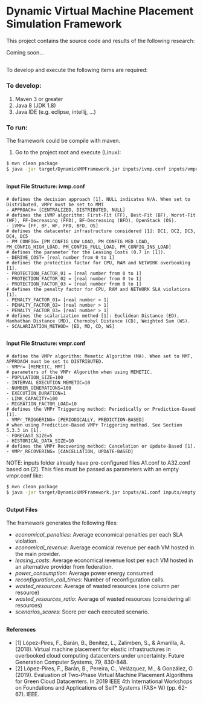 # Dynamic Virtual Machine Placement Simulation Framework

This project contains the source code and results of the following research:

Coming soon...
##  

To develop and execute the following items are required:

### To develop:

1. Maven 3 or greater
2. Java 8 (JDK 1.8)
3. Java IDE (e.g. eclipse, intellij, ...)

### To run:
The framework could be compile with maven.

1. Go to the project root and execute (Linux):
``` bash
$ mvn clean package
$ java -jar target/DynamicVMPFramework.jar inputs/ivmp.conf inputs/vmpr.conf inputs/scenarios.conf outputs/
```

##
#### Input File Structure: ivmp.conf
```
# defines the decision approach [1]. NULL indicates N/A. When set to Distributed, VMPr must be set to MMT
- APPROACH= [CENTRALIZED, DISTRIBUTED, NULL] 
# defines the iVMP algorithm: First-Fit (FF), Best-Fit (BF), Worst-Fit (WF), FF-Decreasing (FFD), BF-Decreasing (BFD), OpenStack (OS).
- iVMP= [FF, BF, WF, FFD, BFD, OS]
# defines the datacenter infrastructure considered [1]: DC1, DC2, DC3, DC4, DC5 
- PM_CONFIG= [PM_CONFIG_LOW_LOAD, PM_CONFIG_MED_LOAD, PM_CONFIG_HIGH_LOAD, PM_CONFIG_FULL_LOAD, PM_CONFIG_INS_LOAD]
# defines the parameter for the Leasing Costs (0.7 in [1]). 
- DERIVE_COST= [real number from 0 to 1]
# defines the protection factor for CPU, RAM and NETWORK overbooking [1]. 
- PROTECTION_FACTOR_01 = [real number from 0 to 1]
- PROTECTION_FACTOR_02 = [real number from 0 to 1]
- PROTECTION_FACTOR_03 = [real number from 0 to 1]
# defines the penalty factor for CPU, RAM and NETWORK SLA violations [1].
- PENALTY_FACTOR_01= [real number > 1]
- PENALTY_FACTOR_02= [real number > 1]
- PENALTY_FACTOR_03= [real number > 1]
# defines the scalarization method [1]: Euclidean Distance (ED), Manhathan Distance (MD), Chernobyl Distance (CD), Weighted Sum (WS).
- SCALARIZATION_METHOD= [ED, MD, CD, WS] 
```
##
#### Input File Structure: vmpr.conf
```
# define the VMPr algorithm: Memetic Algorithm (MA). When set to MMT, APPROACH must be set to DISTRIBUTED.
- VMPr= [MEMETIC, MMT]
# parameters of the VMPr Algorithm when using MEMETIC.
- POPULATION_SIZE=100
- INTERVAL_EXECUTION_MEMETIC=10
- NUMBER_GENERATIONS=100
- EXECUTION_DURATION=1
- LINK_CAPACITY=100
- MIGRATION_FACTOR_LOAD=10
# defines the VMPr Triggering method: Periodically or Prediction-Based [1].
- VMPr_TRIGGERING= [PERIODICALLY, PREDICTION-BASED]
# when using Prediction-Based VMPr Triggering method. See Section 5.3.3 in [1].
- FORECAST_SIZE=5
- HISTORICAL_DATA_SIZE=10
# defines the VMPr Recovering method: Cancelation or Update-Based [1].
- VMPr_RECOVERING= [CANCELLATION, UPDATE-BASED]
```

NOTE: inputs folder already have pre-configured files A1.conf to A32.conf based on [2]. This files must be passed as parameters with an empty vmpr.conf like:

``` bash
$ mvn clean package
$ java -jar target/DynamicVMPFramework.jar inputs/A1.conf inputs/empty.conf inputs/scenarios.conf outputs/
```

##
#### Output Files

The framework generates the following files:

- *economical_penalties*: Average economical penalties per each SLA violation. 
- *economical_revenue*: Average ecomical revenue per each VM hosted in the main provider.
- *leasing_costs*: Average economical revenue lost per each VM hosted in an alternative provider from federation.
- *power_consumption*: Average power energy consumed 
- *reconfiguration_call_times*: Number of reconfiguration calls.
- *wasted_resources*: Average of wasted resources (one column per resource)
- *wasted_resources_ratio*: Average of wasted resources (considering all resources)
- *scenarios_scores*: Score per each executed scenario.

##
#### References
- [1] López-Pires, F., Barán, B., Benítez, L., Zalimben, S., & Amarilla, A. (2018). Virtual machine placement for elastic infrastructures in overbooked cloud computing datacenters under uncertainty. Future Generation Computer Systems, 79, 830-848.
- [2] López-Pires, F., Barán, B., Pereira, C., Velázquez, M., & González, O. (2019). Evaluation of Two-Phase Virtual Machine Placement Algorithms for Green Cloud Datacenters. In 2019 IEEE 4th International Workshops on Foundations and Applications of Self* Systems (FAS* W) (pp. 62-67). IEEE.
